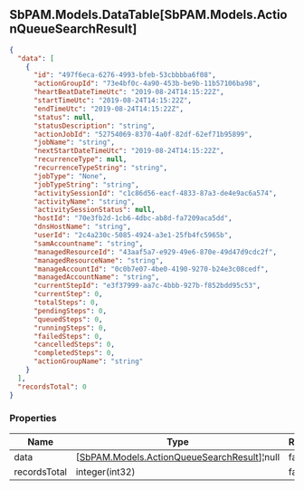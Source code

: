 
<h2 id="tocS_SbPAM.Models.DataTable[SbPAM.Models.ActionQueueSearchResult]">SbPAM.Models.DataTable[SbPAM.Models.ActionQueueSearchResult]</h2>

<a id="schemasbpam.models.datatable[sbpam.models.actionqueuesearchresult]"></a>
<a id="schema_SbPAM.Models.DataTable[SbPAM.Models.ActionQueueSearchResult]"></a>
<a id="tocSsbpam.models.datatable[sbpam.models.actionqueuesearchresult]"></a>
<a id="tocssbpam.models.datatable[sbpam.models.actionqueuesearchresult]"></a>

```json
{
  "data": [
    {
      "id": "497f6eca-6276-4993-bfeb-53cbbbba6f08",
      "actionGroupId": "73e4bf0c-4a90-453b-be9b-11b57106ba98",
      "heartBeatDateTimeUtc": "2019-08-24T14:15:22Z",
      "startTimeUtc": "2019-08-24T14:15:22Z",
      "endTimeUtc": "2019-08-24T14:15:22Z",
      "status": null,
      "statusDescription": "string",
      "actionJobId": "52754069-8370-4a0f-82df-62ef71b95899",
      "jobName": "string",
      "nextStartDateTimeUtc": "2019-08-24T14:15:22Z",
      "recurrenceType": null,
      "recurrenceTypeString": "string",
      "jobType": "None",
      "jobTypeString": "string",
      "activitySessionId": "c1c86d56-eacf-4833-87a3-de4e9ac6a574",
      "activityName": "string",
      "activitySessionStatus": null,
      "hostId": "70e3fb2d-1cb6-4dbc-ab8d-fa7209aca5dd",
      "dnsHostName": "string",
      "userId": "2c4a230c-5085-4924-a3e1-25fb4fc5965b",
      "samAccountname": "string",
      "managedResourceId": "43aaf5a7-e929-49e6-870e-49d47d9cdc2f",
      "managedResourceName": "string",
      "manageAccountId": "0c0b7e07-4be0-4190-9270-b24e3c08cedf",
      "managedAccountName": "string",
      "currentStepId": "e3f37999-aa7c-4bbb-927b-f852bdd95c53",
      "currentStep": 0,
      "totalSteps": 0,
      "pendingSteps": 0,
      "queuedSteps": 0,
      "runningSteps": 0,
      "failedSteps": 0,
      "cancelledSteps": 0,
      "completedSteps": 0,
      "actionGroupName": "string"
    }
  ],
  "recordsTotal": 0
}

```

### Properties

|Name|Type|Required|Restrictions|Description|
|---|---|---|---|---|
|data|[[SbPAM.Models.ActionQueueSearchResult](#schemasbpam.models.actionqueuesearchresult)]¦null|false|none|none|
|recordsTotal|integer(int32)|false|none|none|


